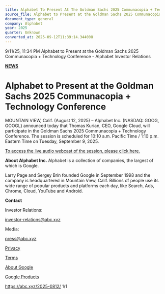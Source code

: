 ```yaml
---
title: Alphabet To Present At The Goldman Sachs 2025 Communacopia + Technology Conference Alphabet Investor Relations
source_file: Alphabet to Present at the Goldman Sachs 2025 Communacopia + Technology Conference - Alphabet Investor Relations.pdf
document_type: general
company: Alphabet
year: 2025
quarter: Unknown
converted_at: 2025-09-12T11:39:14.344008
---
```


9/11/25, 11:34 PM Alphabet to Present at the Goldman Sachs 2025 Communacopia + Technology Conference - Alphabet Investor Relations


**[NEWS](http://abc.xyz/investor/news/2025)**

# Alphabet to Present at the Goldman Sachs 2025 Communacopia + Technology Conference


MOUNTAIN VIEW, Calif. (August 12, 2025) – Alphabet Inc. (NASDAQ: GOOG, GOOGL)
announced today that Thomas Kurian, CEO, Google Cloud, will participate in the Goldman Sachs
2025 Communacopia + Technology Conference. The session is scheduled for 10:10 a.m. Pacific
Time / 1:10 p.m. Eastern Time on Tuesday, September 9, 2025.


[To access the live audio webcast of the session, please click here.](https://event.webcasts.com/starthere.jsp?ei=1730787&tp_key=d428b430f8&tp_special=8)


**About Alphabet Inc.** Alphabet is a collection of companies, the largest of which is Google.

Larry Page and Sergey Brin founded Google in September 1998 and the company is
headquartered in Mountain View, Calif. Billions of people use its wide range of popular products
and platforms each day, like Search, Ads, Chrome, Cloud, YouTube and Android.


**Contact**

Investor Relations:


investor-relations@abc.xyz


Media:


press@abc.xyz


[Privacy](https://policies.google.com/privacy)


[Terms](https://policies.google.com/terms)


[About Google](https://about.google/)


[Google Products](https://about.google/products/)


https://abc.xyz/2025-0812/ 1/1


